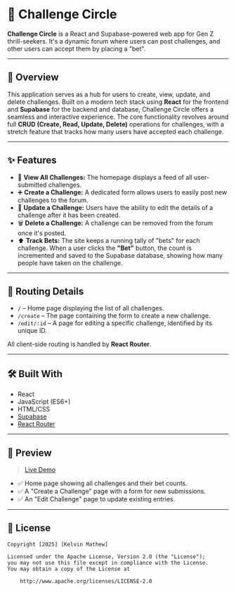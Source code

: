 # 🎯 Challenge Circle

**Challenge Circle** is a React and Supabase-powered web app for Gen Z thrill-seekers. It's a dynamic forum where users can post challenges, and other users can accept them by placing a "bet".

---

## 🧠 Overview

This application serves as a hub for users to create, view, update, and delete challenges. Built on a modern tech stack using **React** for the frontend and **Supabase** for the backend and database, Challenge Circle offers a seamless and interactive experience. The core functionality revolves around full **CRUD (Create, Read, Update, Delete)** operations for challenges, with a stretch feature that tracks how many users have accepted each challenge.

---

## ✨ Features

- 📖 **View All Challenges:** The homepage displays a feed of all user-submitted challenges.
- ➕ **Create a Challenge:** A dedicated form allows users to easily post new challenges to the forum.
- 🔄 **Update a Challenge:** Users have the ability to edit the details of a challenge after it has been created.
- 🗑️ **Delete a Challenge:** A challenge can be removed from the forum once it's posted.
- ⬆️ **Track Bets:** The site keeps a running tally of "bets" for each challenge. When a user clicks the **"Bet"** button, the count is incremented and saved to the Supabase database, showing how many people have taken on the challenge.

---

## 🚦 Routing Details

- `/` – Home page displaying the list of all challenges.
- `/create` – The page containing the form to create a new challenge.
- `/edit/:id` – A page for editing a specific challenge, identified by its unique ID.

All client-side routing is handled by **React Router**.

---

## 🛠️ Built With

- React
- JavaScript (ES6+)
- HTML/CSS
- [Supabase](https://supabase.com/)
- [React Router](https://reactrouter.com/)

---

## 📸 Preview

> [Live Demo](https://challenge-circle.netlify.app/)

- ✅ Home page showing all challenges and their bet counts.
- ✅ A "Create a Challenge" page with a form for new submissions.
- ✅ An "Edit Challenge" page to update existing entries.

---

## 📄 License

    Copyright [2025] [Kelvin Mathew]

    Licensed under the Apache License, Version 2.0 (the "License");
    you may not use this file except in compliance with the License.
    You may obtain a copy of the License at

        http://www.apache.org/licenses/LICENSE-2.0
